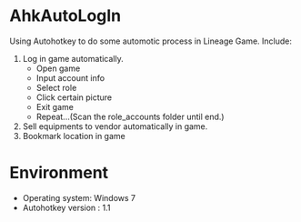 # AhkAutoLogIn
Using Autohotkey to do some automotic process in Lineage Game. 
Include: 
1. Log in game automatically. 
   - Open game 
   - Input account info
   - Select role
   - Click certain picture
   - Exit game 
   - Repeat...(Scan the role_accounts folder until end.)
2. Sell equipments to vendor automatically in game.
3. Bookmark location in game



# Environment 
- Operating system: Windows 7
- Autohotkey version : 1.1
